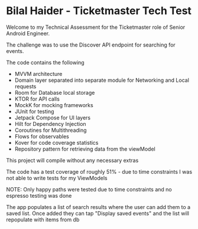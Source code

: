 # Bilal Haider - Ticketmaster Tech Test

Welcome to my Technical Assessment for the Ticketmaster role of Senior Android Engineer.

The challenge was to use the Discover API endpoint for searching for events.

The code contains the following
* MVVM architecture
* Domain layer separated into separate module for Networking and Local requests
* Room for Database local storage
* KTOR for API calls
* MockK for mocking frameworks
* JUnit for testing
* Jetpack Compose for UI layers
* Hilt for Dependency Injection
* Coroutines for Multithreading
* Flows for observables
* Kover for code coverage statistics
* Repository pattern for retrieving data from the viewModel

This project will compile without any necessary extras

The code has a test coverage of roughly 51% - due to time constraints I was not able to write tests for my ViewModels

NOTE: Only happy paths were tested due to time constraints and no espresso testing was done

The app populates a list of search results where the user can add them to a saved list. Once added they can tap "Display saved events" and the list will repopulate with items from db
